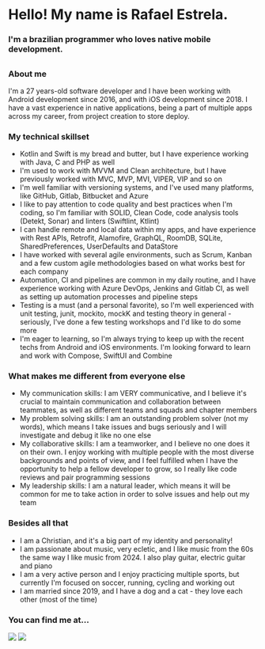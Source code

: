 # Hello! My name is Rafael Estrela.

### I'm a brazilian programmer who loves native mobile development.

##

### About me

I'm a 27 years-old software developer and I have been working with Android development since 2016, and with iOS development since 2018. I have a vast experience in native applications, being a part of multiple apps across my career, from project creation to store deploy.

### My technical skillset

- Kotlin and Swift is my bread and butter, but I have experience working with Java, C and PHP as well
- I'm used to work with MVVM and Clean architecture, but I have previously worked with MVC, MVP, MVI, VIPER, VIP and so on
- I'm well familiar with versioning systems, and I've used many platforms, like GitHub, Gitlab, Bitbucket and Azure
- I like to pay attention to code quality and best practices when I'm coding, so I'm familiar with SOLID, Clean Code, code analysis tools (Detekt, Sonar) and linters (Swiftlint, Ktlint)
- I can handle remote and local data within my apps, and have experience with Rest APIs, Retrofit, Alamofire, GraphQL, RoomDB, SQLite, SharedPreferences, UserDefaults and DataStore
- I have worked with several agile environments, such as Scrum, Kanban and a few custom agile methodologies based on what works best for each company
- Automation, CI and pipelines are common in my daily routine, and I have experience working with Azure DevOps, Jenkins and Gitlab CI, as well as setting up automation processes and pipeline steps
- Testing is a must (and a personal favorite), so I'm well experienced with unit testing, junit, mockito, mockK and testing theory in general - seriously, I've done a few testing workshops and I'd like to do some more
- I'm eager to learning, so I'm always trying to keep up with the recent techs from Android and iOS environments. I'm looking forward to learn and work with Compose, SwiftUI and Combine

### What makes me different from everyone else

- My communication skills: I am VERY communicative, and I believe it's crucial to maintain communication and collaboration between teammates, as well as different teams and squads and chapter members
- My problem solving skills: I am an outstanding problem solver (not my words), which means I take issues and bugs seriously and I will investigate and debug it like no one else
- My collaborative skills: I am a teamworker, and I believe no one does it on their own. I enjoy working with multiple people with the most diverse backgrounds and points of view, and I feel fulfilled when I have the opportunity to help a fellow developer to grow, so I really like code reviews and pair programming sessions
- My leadership skills: I am a natural leader, which means it will be common for me to take action in order to solve issues and help out my team

### Besides all that

- I am a Christian, and it's a big part of my identity and personality!
- I am passionate about music, very ecletic, and I like music from the 60s the same way I like music from 2024. I also play guitar, electric guitar and piano
- I am a very active person and I enjoy practicing multiple sports, but currently I'm focused on soccer, running, cycling and working out
- I am married since 2019, and I have a dog and a cat - they love each other (most of the time)

### You can find me at...

<div>
<a href = "mailto:rcouto97@gmail.com"><img loading="lazy" src="https://img.shields.io/badge/Gmail-D14836?style=for-the-badge&logo=gmail&logoColor=white" target="_blank"></a>
<a href="https://www.linkedin.com/in/rafael-estrela" target="_blank"><img loading="lazy" src="https://img.shields.io/badge/-LinkedIn-%230077B5?style=for-the-badge&logo=linkedin&logoColor=white" target="_blank"></a>
</div>
